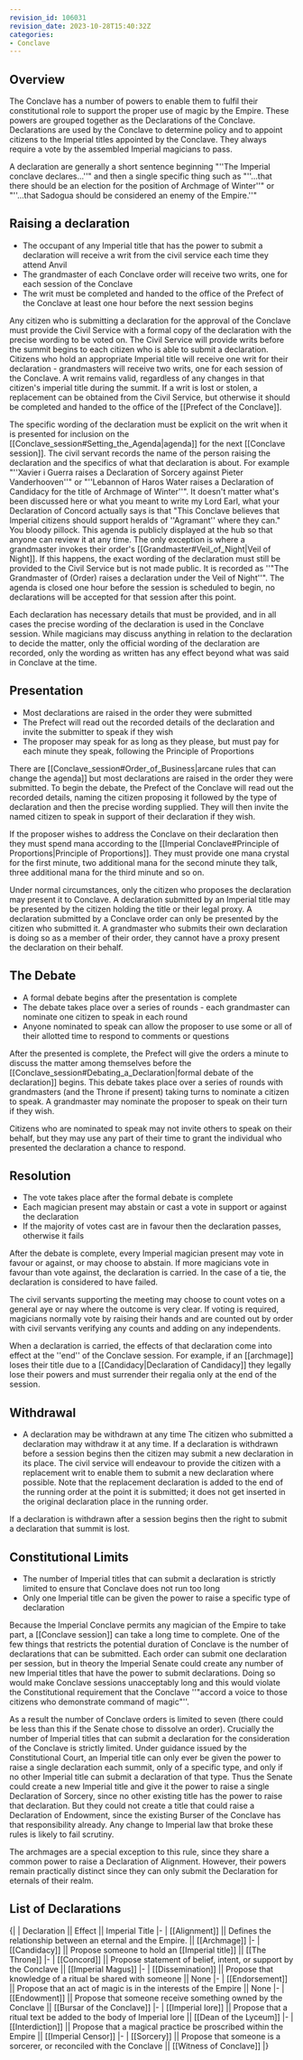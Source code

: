 ```yaml
---
revision_id: 106031
revision_date: 2023-10-28T15:40:32Z
categories:
- Conclave
---
```




## Overview
The Conclave has a number of powers to enable them to fulfil their constitutional role to support the proper use of magic by the Empire. These powers are grouped together as the Declarations of the Conclave. Declarations are used by the Conclave to determine policy and to appoint citizens to the Imperial titles appointed by the Conclave. They always require a vote by the assembled Imperial magicians to pass. 

A declaration are generally a short sentence beginning "''The Imperial conclave declares...''" and then a single specific thing such as "''...that there should be an election for the position of Archmage of Winter''" or "''...that Sadogua should be considered an enemy of the Empire.''"

## Raising a declaration
* The occupant of any Imperial title that has the power to submit a declaration will receive a writ from the civil service each time they attend Anvil
* The grandmaster of each Conclave order will receive two writs, one for each session of the Conclave
* The writ must be completed and handed to the office of the Prefect of the Conclave at least one hour before the next session begins

Any citizen who is submitting a declaration for the approval of the Conclave must provide the Civil Service with a formal copy of the declaration with the precise wording to be voted on. The Civil Service will provide writs before the summit begins to each citizen who is able to submit a declaration. Citizens who hold an appropriate Imperial title will receive one writ for their declaration - grandmasters will receive two writs, one for each session of the Conclave. A writ remains valid, regardless of any changes in that citizen's imperial title during the summit. If a writ is lost or stolen, a replacement can be obtained from the Civil Service, but otherwise it should be completed and handed to the office of the [[Prefect of the Conclave]]. 

The specific wording of the declaration must be explicit on the writ when it is presented for inclusion on the [[Conclave_session#Setting_the_Agenda|agenda]] for the next [[Conclave session]]. The civil servant records the name of the person raising the declaration and the specifics of what that declaration is about. For example "''Xavier i Guerra raises a Declaration of Sorcery against Pieter Vanderhooven''" or "''Lebannon of Haros Water raises a Declaration of Candidacy for the title of Archmage of Winter''".
It doesn't matter what's been discussed here or what you meant to write my Lord Earl, what your Declaration of Concord actually says is that "This Conclave believes that Imperial citizens should support heralds of ''Agramant'' where they can." You bloody pillock.
This agenda is publicly displayed at the hub so that anyone can review it at any time. The only exception is where a grandmaster invokes their order's [[Grandmaster#Veil_of_Night|Veil of Night]]. If this happens, the exact wording of the declaration must still be provided to the Civil Service but is not made public. It is recorded as ''"The Grandmaster of (Order) raises a declaration under the Veil of Night''". The agenda is closed one hour before the session is scheduled to begin, no declarations will be accepted for that session after this point. 

Each declaration has necessary details that must be provided, and in all cases the precise wording of the declaration is used in the Conclave session. While magicians may discuss anything in relation to the declaration to decide the matter, only the official wording of the declaration are recorded, only the wording as written has any effect beyond what was said in Conclave at the time.

## Presentation
* Most declarations are raised in the order they were submitted
* The Prefect will read out the recorded details of the declaration and invite the submitter to speak if they wish
* The proposer may speak for as long as they please, but must pay for each minute they speak, following the Principle of Proportions

There are [[Conclave_session#Order_of_Business|arcane rules that can change the agenda]] but most declarations are raised in the order they were submitted. To begin the debate, the Prefect of the Conclave will read out the recorded details, naming the citizen proposing it followed by the type of declaration and then the precise wording supplied. They will then invite the named citizen to speak in support of their declaration if they wish.

If the proposer wishes to address the Conclave on their declaration then they must spend mana according to the [[Imperial Conclave#Principle of Proportions|Principle of Proportions]]. They must provide one mana crystal for the first minute, two additional mana for the second minute they talk, three additional mana for the third minute and so on.

Under normal circumstances, only the citizen who proposes the declaration may present it to Conclave. A declaration submitted by an Imperial title may be presented by the citizen holding the title or their legal proxy. A declaration submitted by a Conclave order can only be presented by the citizen who submitted it. A grandmaster who submits their own declaration is doing so as a member of their order, they cannot have a proxy present the declaration on their behalf.

## The Debate
* A formal debate begins after the presentation is complete
* The debate takes place over a series of rounds - each grandmaster can nominate one citizen to speak in each round
* Anyone nominated to speak can allow the proposer to use some or all of their allotted time to respond to comments or questions

After the presented is complete, the Prefect will give the orders a minute to discuss the matter among themselves before the [[Conclave_session#Debating_a_Declaration|formal debate of the declaration]] begins. This debate takes place over a series of rounds with grandmasters (and the Throne if present) taking turns to nominate a citizen to speak. A grandmaster may nominate the proposer to speak on their turn if they wish.

Citizens who are nominated to speak may not invite others to speak on their behalf, but they may use any part of their time to grant the individual who presented the declaration a chance to respond. 

## Resolution
* The vote takes place after the formal debate is complete
* Each magician present may abstain or cast a vote in support or against the declaration
* If the majority of votes cast are in favour then the declaration passes, otherwise it fails

After the debate is complete, every Imperial magician present may vote in favour or against, or may choose to abstain. If more magicians vote in favour than vote against, the declaration is carried. In the case of a tie, the declaration is considered to have failed.

The civil servants supporting the meeting may choose to count votes on a general aye or nay where the outcome is very clear. If voting is required, magicians normally vote by raising their hands and are counted out by order with civil servants verifying any counts and adding on any independents.

When a declaration is carried, the effects of that declaration come into effect at the ''end'' of the Conclave session. For example, if an [[archmage]] loses their title due to a [[Candidacy|Declaration of Candidacy]] they legally lose their powers and must surrender their regalia only at the end of the session.

## Withdrawal
* A declaration may be withdrawn at any time
The citizen who submitted a declaration may withdraw it at any time. If a declaration is withdrawn before a session begins then the citizen may submit a new declaration in its place. The civil service will endeavour to provide the citizen with a replacement writ to enable them to submit a new declaration where possible. Note that the replacement declaration is added to the end of the running order at the point it is submitted; it does not get inserted in the original declaration place in the running order.

If a declaration is withdrawn after a session begins then the right to submit a declaration that summit is lost.

## Constitutional Limits
* The number of Imperial titles that can submit a declaration is strictly limited to ensure that Conclave does not run too long
* Only one Imperial title can be given the power to raise a specific type of declaration

Because the Imperial Conclave permits any magician of the Empire to take part, a [[Conclave session]] can take a long time to complete. One of the few things that restricts the potential duration of Conclave is the number of declarations that can be submitted. Each order can submit one declaration per session, but in theory the Imperial Senate could create any number of new Imperial titles that have the power to submit declarations. Doing so would make Conclave sessions unacceptably long and this would violate the Constitutional requirement that the Conclave ''"accord a voice to those citizens who demonstrate command of magic"''.

As a result the number of Conclave orders is limited to seven (there could be less than this if the Senate chose to dissolve an order). Crucially the number of Imperial titles that can submit a declaration for the consideration of the Conclave is strictly limited. Under guidance issued by the Constitutional Court, an Imperial title can only ever be given the power to raise a single declaration each summit, only of a specific type, and only if no other Imperial title can submit a declaration of that type. Thus the Senate could create a new Imperial title and give it the power to raise a single Declaration of Sorcery, since no other existing title has the power to raise that declaration. But they could not create a title that could raise a Declaration of Endowment, since the existing Burser of the Conclave has that responsibility already. Any change to Imperial law that broke these rules is likely to fail scrutiny.

The archmages are a special exception to this rule, since they share a common power to raise a Declaration of Alignment. However, their powers remain practically distinct since they can only submit the Declaration for eternals of their realm.

## List of Declarations
{|
| Declaration || Effect || Imperial Title
|-
| [[Alignment]] || Defines the relationship between an eternal and the Empire. || [[Archmage]]
|-
| [[Candidacy]] || Propose someone to hold an [[Imperial title]] || [[The Throne]]
|-
| [[Concord]] || Propose statement of belief, intent, or support by the Conclave || [[Imperial Magus]]
|-
| [[Dissemination]] || Propose that knowledge of a ritual be shared with someone || None
|-
| [[Endorsement]] || Propose that an act of magic is in the interests of the Empire || None
|-
| [[Endowment]] || Propose that someone receive something owned by the Conclave || [[Bursar of the Conclave]]
|-
| [[Imperial lore]] || Propose that a ritual text be added to the body of Imperial lore || [[Dean of the Lyceum]]
|- 
| [[Interdiction]] || Propose that a magical practice be proscribed within the Empire || [[Imperial Censor]]
|-
| [[Sorcery]] || Propose that someone is a sorcerer, or reconciled with the Conclave || [[Witness of Conclave]]
|}
